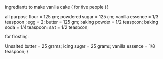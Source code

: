 ingrediants to make vanilla cake ( for five people ){

all purpose flour = 125 gm;
 powdered sugar = 125 gm;
vanilla essence = 1/3 teaspoon ;
 egg = 2;
 butter = 125 gm;
 baking powder = 1/2 teaspoon;
 baking soda = 1/4 teaspoon;
 salt = 1/2 teaspoon;

 for frosting:

 Unsalted butter = 25 grams;
 icing sugar = 25 grams;
 vanilla essence = 1/8 teaspoon;
}